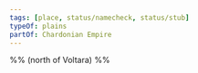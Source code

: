 ```yaml
---
tags: [place, status/namecheck, status/stub]
typeOf: plains
partOf: Chardonian Empire
---
```


%% (north of Voltara)     %%
